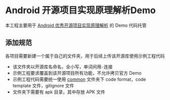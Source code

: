 Android 开源项目实现原理解析Demo
=========================

本工程主要用于 [Android 优秀开源项目实现原理解析](https://github.com/android-cn/android-open-project-analysis) 的 Demo 代码托管

## 添加规范
各项目需要新建一个属于自己的文件夹，用于后续上传该开源库使用示例工程代码  
- 该文件夹以开源库名命名，全小写，单词间用`-`连接  
- 示例工程要求覆盖到该开源项目所有功能，不允许拷贝官方 Demo  
- 示例工程代码需要统一使用 [common](https://github.com/android-cn/android-open-project-demo/common/) 文件夹下 code format，code template 文件，gitignore 文件  
- 文件夹下需要有 apk 目录，其中存放 APK 文件  
